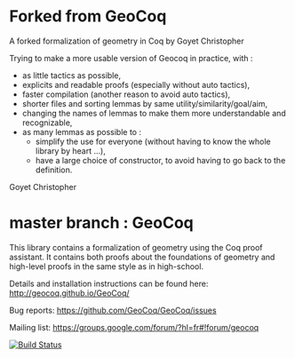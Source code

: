 # Forked from GeoCoq
A forked formalization of geometry in Coq by Goyet Christopher

Trying to make a more usable version of Geocoq in practice, with :
- as little tactics as possible,
- explicits and readable proofs (especially without auto tactics),
- faster compilation (another reason to avoid auto tactics),
- shorter files and sorting lemmas by same utility/similarity/goal/aim, 
- changing the names of lemmas to make them more understandable and recognizable,
- as many lemmas as possible to :
  - simplify the use for everyone (without having to know the whole library by heart ...),
  - have a large choice of constructor, to avoid having to go back to the definition.

Goyet Christopher

# master branch : GeoCoq

This library contains a formalization of geometry using the Coq proof assistant. It contains both proofs about the foundations of geometry and high-level proofs in the same style as in high-school.

Details and installation instructions can be found here:
http://geocoq.github.io/GeoCoq/

Bug reports:
https://github.com/GeoCoq/GeoCoq/issues

Mailing list:
https://groups.google.com/forum/?hl=fr#!forum/geocoq

[![Build Status](https://travis-ci.org/GeoCoq/GeoCoq.svg?branch=master)](https://travis-ci.org/GeoCoq/GeoCoq)
